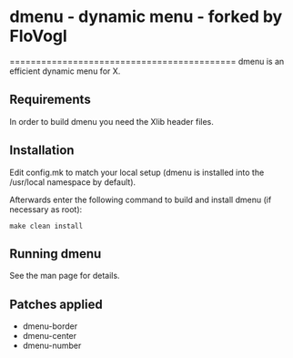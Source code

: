 # dmenu - dynamic menu - forked by FloVogl
===========================================
dmenu is an efficient dynamic menu for X.


## Requirements
In order to build dmenu you need the Xlib header files.


## Installation
Edit config.mk to match your local setup (dmenu is installed into
the /usr/local namespace by default).

Afterwards enter the following command to build and install dmenu
(if necessary as root):

    make clean install


## Running dmenu
See the man page for details.

## Patches applied

- dmenu-border
- dmenu-center
- dmenu-number
